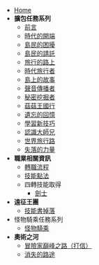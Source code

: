 - [Home](/)
- **擴包任務系列**
  - [前言](擴包任務系列/前言/index.md)
  - [時代的開端](擴包任務系列/時代的開端/index.md)
  - [島民的困擾](擴包任務系列/島民的困擾/index.md)
  - [島民的請託](擴包任務系列/島民的請託/index.md)
  - [旅行的路上](擴包任務系列/旅行的路上/index.md)
  - [時代旅行者](擴包任務系列/時代旅行者/index.md)
  - [島上的故事](擴包任務系列/島上的故事/index.md)
  - [聲音傳播者](擴包任務系列/聲音傳播者/index.md)
  - [秘密挖掘者](擴包任務系列/秘密挖掘者/index.md)
  - [菇菇王國行](擴包任務系列/菇菇王國行/index.md)
  - [遺忘的回憶](擴包任務系列/遺忘的回憶/index.md)
  - [學習新技巧](擴包任務系列/學習新技巧/index.md)
  - [認識大師兄](擴包任務系列/認識大師兄/index.md)
  - [世界旅行路](擴包任務系列/世界旅行路/index.md)
  - [失落的力量](擴包任務系列/失落的力量/index.md)
- **職業相關資訊**
  - [轉職流程](職業相關資訊/轉職流程/index.md)
  - [技能點法](職業相關資訊/技能點法/index.md)
  - 四轉技能取得
    - [劍士](職業相關資訊/四轉技能取得/劍士/index.md)
- **遠征王團**
  - [技能書掉落](遠征王團/技能書掉落/index.md)
- 怪物騎乘任務系列
  - [怪物騎乘](怪物騎乘任務系列/index.md)
- **奧術之河**
  - [冒險家巔峰之路（打信）](奧術之河/冒險家巔峰之路/index.md)
  - [消失的路途](奧術之河/消失的路途/index.md)
